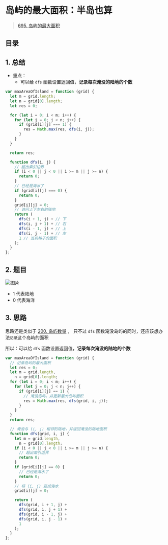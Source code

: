 
# 岛屿的最大面积：半岛也算

>  [695. 岛屿的最大面积](https://leetcode.cn/problems/max-area-of-island/)


## 目录
<!-- toc -->
 ## 1. 总结 

- 重点：
	- 可以给 `dfs` 函数设置返回值，**记录每次淹没的陆地的个数**

```javascript
var maxAreaOfIsland = function (grid) {
  let m = grid.length;
  let n = grid[0].length;
  let res = 0;

  for (let i = 0; i < m; i++) {
    for (let j = 0; j < n; j++) {
      if (grid[i][j] === 1) {
        res = Math.max(res, dfs(i, j));
      }
    }
  }

  return res;

  function dfs(i, j) {
    // 超出索引边界
    if (i < 0 || j < 0 || i >= m || j >= n) {
      return 0;
    }
    // 已经是海水了
    if (grid[i][j] === 0) {
      return 0;
    }
    grid[i][j] = 0;
    // 访问上下左右的陆地
    return (
      dfs(i + 1, j) + // 下
      dfs(i, j + 1) + // 右
      dfs(i - 1, j) + // 上
      dfs(i, j - 1) + // 左
      1 // 当前格子的面积
    ); 
  }
};
```

## 2. 题目

![图片](https://832-1310531898.cos.ap-beijing.myqcloud.com/999.%20Obsidian@832/files/20241113-5.png)

- 1 代表陆地
- 0 代表海洋

## 3. 思路

思路还是类似于 [200. 岛屿数量](/post/0ml61ay1o5.html) ， 只不过 `dfs` 函数淹没岛屿的同时，还应该想办法`记录`这个岛屿的面积

所以：可以给 `dfs` 函数设置返回值，**记录每次淹没的陆地的个数**


```javascript
var maxAreaOfIsland = function (grid) {
  // 记录岛屿的最大面积
  let res = 0;
  let m = grid.length,
    n = grid[0].length;
  for (let i = 0; i < m; i++) {
    for (let j = 0; j < n; j++) {
      if (grid[i][j] == 1) {
        // 淹没岛屿，并更新最大岛屿面积
        res = Math.max(res, dfs(grid, i, j));
      }
    }
  }
  return res;

  // 淹没与 (i, j) 相邻的陆地，并返回淹没的陆地面积
  function dfs(grid, i, j) {
    let m = grid.length,
      n = grid[0].length;
    if (i < 0 || j < 0 || i >= m || j >= n) {
      // 超出索引边界
      return 0;
    }
    if (grid[i][j] == 0) {
      // 已经是海水了
      return 0;
    }
    // 将 (i, j) 变成海水
    grid[i][j] = 0;

    return (
      dfs(grid, i + 1, j) +
      dfs(grid, i, j + 1) +
      dfs(grid, i - 1, j) +
      dfs(grid, i, j - 1) +
      1
    );
  }
};

```

